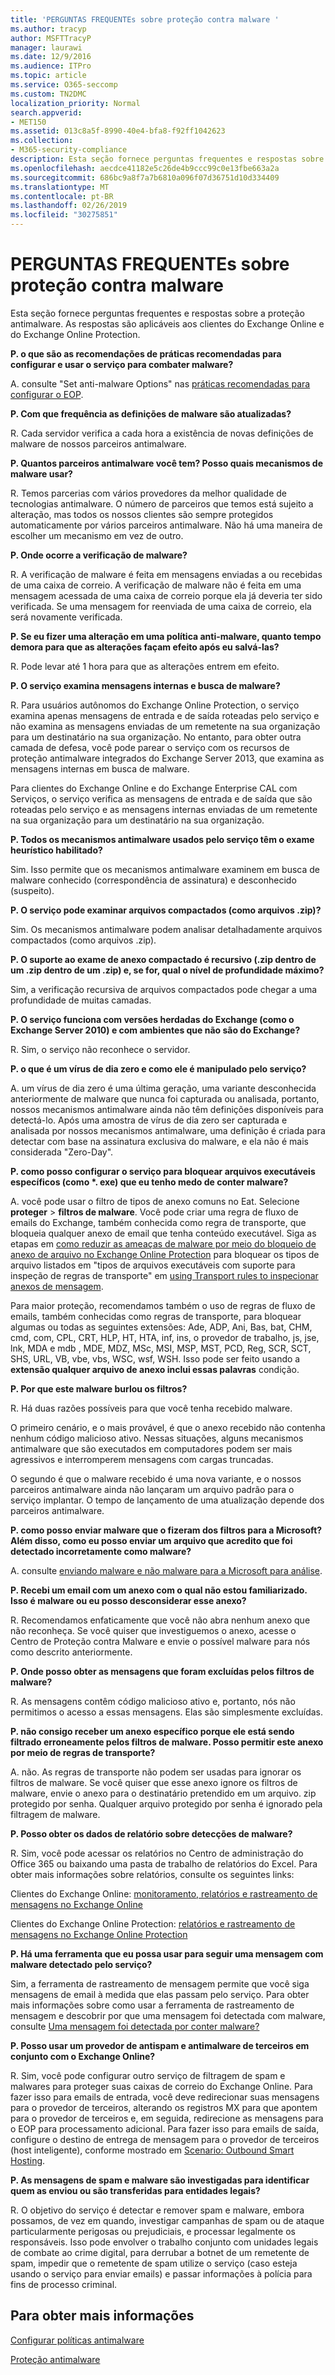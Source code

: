 ```yaml
---
title: 'PERGUNTAS FREQUENTEs sobre proteção contra malware '
ms.author: tracyp
author: MSFTTracyP
manager: laurawi
ms.date: 12/9/2016
ms.audience: ITPro
ms.topic: article
ms.service: O365-seccomp
ms.custom: TN2DMC
localization_priority: Normal
search.appverid:
- MET150
ms.assetid: 013c8a5f-8990-40e4-bfa8-f92ff1042623
ms.collection:
- M365-security-compliance
description: Esta seção fornece perguntas frequentes e respostas sobre a proteção antimalware. As respostas são aplicáveis aos clientes do Exchange Online e do Exchange Online Protection.
ms.openlocfilehash: aecdce41182e5c26de4b9ccc99c0e13fbe663a2a
ms.sourcegitcommit: 686bc9a8f7a7b6810a096f07d36751d10d334409
ms.translationtype: MT
ms.contentlocale: pt-BR
ms.lasthandoff: 02/26/2019
ms.locfileid: "30275851"
---
```

# <a name="anti-malware-protection-faq"></a>PERGUNTAS FREQUENTEs sobre proteção contra malware 

Esta seção fornece perguntas frequentes e respostas sobre a proteção antimalware. As respostas são aplicáveis aos clientes do Exchange Online e do Exchange Online Protection.
  
 **P. o que são as recomendações de práticas recomendadas para configurar e usar o serviço para combater malware?**
  
A. consulte "Set anti-malware Options" nas [práticas recomendadas para configurar o EOP](eop/best-practices-for-configuring-eop.md).
  
 **P. Com que frequência as definições de malware são atualizadas?**
  
R. Cada servidor verifica a cada hora a existência de novas definições de malware de nossos parceiros antimalware.
  
 **P. Quantos parceiros antimalware você tem? Posso quais mecanismos de malware usar?**
  
R. Temos parcerias com vários provedores da melhor qualidade de tecnologias antimalware. O número de parceiros que temos está sujeito a alteração, mas todos os nossos clientes são sempre protegidos automaticamente por vários parceiros antimalware. Não há uma maneira de escolher um mecanismo em vez de outro.
  
 **P. Onde ocorre a verificação de malware?**
  
R. A verificação de malware é feita em mensagens enviadas a ou recebidas de uma caixa de correio. A verificação de malware não é feita em uma mensagem acessada de uma caixa de correio porque ela já deveria ter sido verificada. Se uma mensagem for reenviada de uma caixa de correio, ela será novamente verificada.
  
 **P. Se eu fizer uma alteração em uma política anti-malware, quanto tempo demora para que as alterações façam efeito após eu salvá-las?**
  
R. Pode levar até 1 hora para que as alterações entrem em efeito.
  
 **P. O serviço examina mensagens internas e busca de malware?**
  
R. Para usuários autônomos do Exchange Online Protection, o serviço examina apenas mensagens de entrada e de saída roteadas pelo serviço e não examina as mensagens enviadas de um remetente na sua organização para um destinatário na sua organização. No entanto, para obter outra camada de defesa, você pode parear o serviço com os recursos de proteção antimalware integrados do Exchange Server 2013, que examina as mensagens internas em busca de malware.
  
Para clientes do Exchange Online e do Exchange Enterprise CAL com Serviços, o serviço verifica as mensagens de entrada e de saída que são roteadas pelo serviço e as mensagens internas enviadas de um remetente na sua organização para um destinatário na sua organização. 
  
 **P. Todos os mecanismos antimalware usados pelo serviço têm o exame heurístico habilitado?**
  
Sim. Isso permite que os mecanismos antimalware examinem em busca de malware conhecido (correspondência de assinatura) e desconhecido (suspeito).
  
 **P. O serviço pode examinar arquivos compactados (como arquivos .zip)?**
  
Sim. Os mecanismos antimalware podem analisar detalhadamente arquivos compactados (como arquivos .zip).
  
 **P. O suporte ao exame de anexo compactado é recursivo (.zip dentro de um .zip dentro de um .zip) e, se for, qual o nível de profundidade máximo?**
  
Sim, a verificação recursiva de arquivos compactados pode chegar a uma profundidade de muitas camadas.
  
 **P. O serviço funciona com versões herdadas do Exchange (como o Exchange Server 2010) e com ambientes que não são do Exchange?**
  
R. Sim, o serviço não reconhece o servidor.
  
 **P. o que é um vírus de dia zero e como ele é manipulado pelo serviço?**
  
A. um vírus de dia zero é uma última geração, uma variante desconhecida anteriormente de malware que nunca foi capturada ou analisada, portanto, nossos mecanismos antimalware ainda não têm definições disponíveis para detectá-lo. Após uma amostra de vírus de dia zero ser capturada e analisada por nossos mecanismos antimalware, uma definição é criada para detectar com base na assinatura exclusiva do malware, e ela não é mais considerada "Zero-Day".
  
 **P. como posso configurar o serviço para bloquear arquivos executáveis específicos (como \*. exe) que eu tenho medo de conter malware?**
  
A. você pode usar o filtro de tipos de anexo comuns no Eat. Selecione **proteger** \> **filtros de malware**. Você pode criar uma regra de fluxo de emails do Exchange, também conhecida como regra de transporte, que bloqueia qualquer anexo de email que tenha conteúdo executável. Siga as etapas em [como reduzir as ameaças de malware por meio do bloqueio de anexo de arquivo no Exchange Online Protection](https://support.microsoft.com/kb/2959596) para bloquear os tipos de arquivo listados em "tipos de arquivos executáveis com suporte para inspeção de regras de transporte" em [using Transport rules to inspecionar anexos de mensagem](http://technet.microsoft.com/library/874d1c78-a8ec-4938-b388-d3208c2fa971.aspx).
  
Para maior proteção, recomendamos também o uso de regras de fluxo de emails, também conhecidas como regras de transporte, para bloquear algumas ou todas as seguintes extensões: Ade, ADP, Ani, Bas, bat, CHM, cmd, com, CPL, CRT, HLP, HT, HTA, inf, ins, o provedor de trabalho, js, jse, lnk, MDA e mdb , MDE, MDZ, MSc, MSI, MSP, MST, PCD, Reg, SCR, SCT, SHS, URL, VB, vbe, vbs, WSC, wsf, WSH. Isso pode ser feito usando a **extensão qualquer arquivo de anexo inclui essas palavras** condição. 
  
 **P. Por que este malware burlou os filtros?**
  
R. Há duas razões possíveis para que você tenha recebido malware.
  
O primeiro cenário, e o mais provável, é que o anexo recebido não contenha nenhum código malicioso ativo. Nessas situações, alguns mecanismos antimalware que são executados em computadores podem ser mais agressivos e interromperem mensagens com cargas truncadas.
  
O segundo é que o malware recebido é uma nova variante, e o nossos parceiros antimalware ainda não lançaram um arquivo padrão para o serviço implantar. O tempo de lançamento de uma atualização depende dos parceiros antimalware.
  
 **P. como posso enviar malware que o fizeram dos filtros para a Microsoft? Além disso, como eu posso enviar um arquivo que acredito que foi detectado incorretamente como malware?**
  
A. consulte [enviando malware e não malware para a Microsoft para análise](submitting-malware-and-non-malware-to-microsoft-for-analysis.md).
  
 **P. Recebi um email com um anexo com o qual não estou familiarizado. Isso é malware ou eu posso desconsiderar esse anexo?**
  
R. Recomendamos enfaticamente que você não abra nenhum anexo que não reconheça. Se você quiser que investiguemos o anexo, acesse o Centro de Proteção contra Malware e envie o possível malware para nós como descrito anteriormente.
  
 **P. Onde posso obter as mensagens que foram excluídas pelos filtros de malware?**
  
R. As mensagens contêm código malicioso ativo e, portanto, nós não permitimos o acesso a essas mensagens. Elas são simplesmente excluídas.
  
 **P. não consigo receber um anexo específico porque ele está sendo filtrado erroneamente pelos filtros de malware. Posso permitir este anexo por meio de regras de transporte?**
  
A. não. As regras de transporte não podem ser usadas para ignorar os filtros de malware. Se você quiser que esse anexo ignore os filtros de malware, envie o anexo para o destinatário pretendido em um arquivo. zip protegido por senha. Qualquer arquivo protegido por senha é ignorado pela filtragem de malware.
  
 **P. Posso obter os dados de relatório sobre detecções de malware?**
  
R. Sim, você pode acessar os relatórios no Centro de administração do Office 365 ou baixando uma pasta de trabalho de relatórios do Excel. Para obter mais informações sobre relatórios, consulte os seguintes links: 
  
Clientes do Exchange Online: [monitoramento, relatórios e rastreamento de mensagens no Exchange Online](http://technet.microsoft.com/library/87bdeeae-bd80-4a3b-95c5-62fbaf97c2e8.aspx)
  
Clientes do Exchange Online Protection: [relatórios e rastreamento de mensagens no Exchange Online Protection](eop/reporting-and-message-trace-in-exchange-online-protection.md)
  
 **P. Há uma ferramenta que eu possa usar para seguir uma mensagem com malware detectado pelo serviço?**
  
Sim, a ferramenta de rastreamento de mensagem permite que você siga mensagens de email à medida que elas passam pelo serviço. Para obter mais informações sobre como usar a ferramenta de rastreamento de mensagem e descobrir por que uma mensagem foi detectada com malware, consulte [Uma mensagem foi detectada por conter malware?](http://technet.microsoft.com/library/aa49e3f9-a5b1-4410-aac2-ddbbf3f5bfb2.aspx#BKMB_Whywasamessagedetectedtocontainmalware)
  
 **P. Posso usar um provedor de antispam e antimalware de terceiros em conjunto com o Exchange Online?**
  
R. Sim, você pode configurar outro serviço de filtragem de spam e malwares para proteger suas caixas de correio do Exchange Online. Para fazer isso para emails de entrada, você deve redirecionar suas mensagens para o provedor de terceiros, alterando os registros MX para que apontem para o provedor de terceiros e, em seguida, redirecione as mensagens para o EOP para processamento adicional. Para fazer isso para emails de saída, configure o destino de entrega de mensagem para o provedor de terceiros (host inteligente), conforme mostrado em [Scenario: Outbound Smart Hosting](http://technet.microsoft.com/library/431b3f02-4efd-4bd3-94e7-eecd03f8ef5e.aspx).
  
 **P. As mensagens de spam e malware são investigadas para identificar quem as enviou ou são transferidas para entidades legais?**
  
R. O objetivo do serviço é detectar e remover spam e malware, embora possamos, de vez em quando, investigar campanhas de spam ou de ataque particularmente perigosas ou prejudiciais, e processar legalmente os responsáveis. Isso pode envolver o trabalho conjunto com unidades legais de combate ao crime digital, para derrubar a botnet de um remetente de spam, impedir que o remetente de spam utilize o serviço (caso esteja usando o serviço para enviar emails) e passar informações à polícia para fins de processo criminal.
  
## <a name="for-more-information"></a>Para obter mais informações

[Configurar políticas antimalware](configure-anti-malware-policies.md)
  
[Proteção antimalware](anti-malware-protection.md)
  

